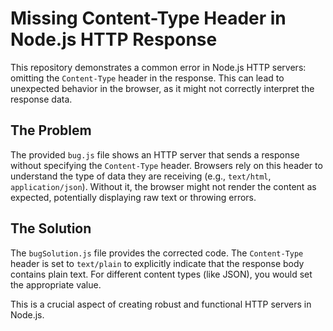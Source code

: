 # Missing Content-Type Header in Node.js HTTP Response

This repository demonstrates a common error in Node.js HTTP servers: omitting the `Content-Type` header in the response.  This can lead to unexpected behavior in the browser, as it might not correctly interpret the response data.

## The Problem

The provided `bug.js` file shows an HTTP server that sends a response without specifying the `Content-Type` header. Browsers rely on this header to understand the type of data they are receiving (e.g., `text/html`, `application/json`). Without it, the browser might not render the content as expected, potentially displaying raw text or throwing errors.

## The Solution

The `bugSolution.js` file provides the corrected code.  The `Content-Type` header is set to `text/plain` to explicitly indicate that the response body contains plain text.  For different content types (like JSON), you would set the appropriate value.

This is a crucial aspect of creating robust and functional HTTP servers in Node.js.